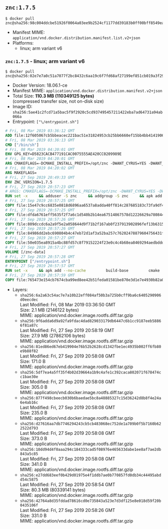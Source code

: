 ## `znc:1.7.5`

```console
$ docker pull znc@sha256:98c004ddcbe51926f0064a03ee9b2524cf1177dd39183b0ff00bff8549eaff89
```

-	Manifest MIME: `application/vnd.docker.distribution.manifest.list.v2+json`
-	Platforms:
	-	linux; arm variant v6

### `znc:1.7.5` - linux; arm variant v6

```console
$ docker pull znc@sha256:02e7e7a0c51a7077f2bc8432c6aa19c6f7fd68af27199ef851cb019a3f29645e
```

-	Docker Version: 18.06.1-ce
-	Manifest MIME: `application/vnd.docker.distribution.manifest.v2+json`
-	Total Size: **110.3 MB (110349125 bytes)**  
	(compressed transfer size, not on-disk size)
-	Image ID: `sha256:5ae41c2fcd71a5bac5f9f2920c5cd937495457211422eba7ad64731a94ab066a`
-	Entrypoint: `["\/entrypoint.sh"]`

```dockerfile
# Fri, 08 Mar 2019 03:36:12 GMT
ADD file:12f605067cb5bbeacec221bac51e31824953cb25bb6660ef15bb4bb4141906ba in / 
# Fri, 08 Mar 2019 03:36:13 GMT
CMD ["/bin/sh"]
# Fri, 08 Mar 2019 04:20:01 GMT
ENV GPG_KEY=D5823CACB477191CAC0075555AE420CC0209989E
# Fri, 08 Mar 2019 04:20:01 GMT
ARG CMAKEFLAGS=-DCMAKE_INSTALL_PREFIX=/opt/znc -DWANT_CYRUS=YES -DWANT_PERL=YES -DWANT_PYTHON=YES -DWANT_IPV6=NO
# Fri, 08 Mar 2019 04:20:02 GMT
ARG MAKEFLAGS=
# Fri, 27 Sep 2019 20:49:33 GMT
ENV ZNC_VERSION=1.7.5
# Fri, 27 Sep 2019 20:57:23 GMT
# ARGS: CMAKEFLAGS=-DCMAKE_INSTALL_PREFIX=/opt/znc -DWANT_CYRUS=YES -DWANT_PERL=YES -DWANT_PYTHON=YES -DWANT_IPV6=NO MAKEFLAGS=
RUN set -x     && adduser -S znc     && addgroup -S znc     && apk add --no-cache --virtual runtime-dependencies         boost         ca-certificates         cyrus-sasl         icu         su-exec         tini         tzdata     && apk add --no-cache --virtual build-dependencies         boost-dev         build-base         cmake         curl         cyrus-sasl-dev         gettext         gnupg         icu-dev         libressl-dev         perl-dev         python3-dev     && mkdir /znc-src && cd /znc-src     && curl -fsSL "https://znc.asokolov.org/znc-${ZNC_VERSION}.tar.gz" -o znc.tgz     && curl -fsSL "https://znc.asokolov.org/znc-${ZNC_VERSION}.tar.gz.sig" -o znc.tgz.sig     && export GNUPGHOME="$(mktemp -d)"     && gpg --keyserver ha.pool.sks-keyservers.net --recv-keys "${GPG_KEY}"     && gpg --batch --verify znc.tgz.sig znc.tgz     && rm -rf "$GNUPGHOME"     && tar -zxf znc.tgz --strip-components=1     && mkdir build && cd build     && cmake .. ${CMAKEFLAGS}     && make $MAKEFLAGS     && make install     && apk del build-dependencies     && cd / && rm -rf /znc-src
# Fri, 27 Sep 2019 20:57:25 GMT
COPY file:15e47c9cc6835e0818d6896aa6537a8adda40ff814c287685183c73fa9df4713 in / 
# Fri, 27 Sep 2019 20:57:25 GMT
COPY file:dfda6761eff5635f2f7a6c1d540b2b14ea67514867578d12226629a780844185 in /startup-sequence/ 
# Fri, 27 Sep 2019 20:57:26 GMT
COPY file:809dccdc6a2a9f5e2a058644d9f71b2f167ab0f237913902896fef13b6315814 in /startup-sequence/ 
# Fri, 27 Sep 2019 20:57:26 GMT
COPY file:84986dd2ebc690804b4c47eb72d1af3a52ba257c76202478879604756431ff5c in /startup-sequence/ 
# Fri, 27 Sep 2019 20:57:27 GMT
COPY file:50e035ea8915a4bc88fd57c8f79152224f23e0c4c4b68ea8469294aedbddd039 in /startup-sequence/ 
# Fri, 27 Sep 2019 20:57:27 GMT
VOLUME [/znc-data]
# Fri, 27 Sep 2019 20:57:28 GMT
ENTRYPOINT ["/entrypoint.sh"]
# Fri, 27 Sep 2019 20:57:57 GMT
RUN set -x     && apk add --no-cache         build-base         cmake         icu-dev         libressl-dev         perl         python3
# Fri, 27 Sep 2019 20:57:59 GMT
COPY file:765473e154cb7674cba99ed8ee42b51feda01581be870e3d1e7e4930b82a0f37 in /startup-sequence/ 
```

-	Layers:
	-	`sha256:6a2a63c54ac7e7a10b22eff084af50b3a725b0cff9ba6c6405290906d0eecdec`  
		Last Modified: Fri, 08 Mar 2019 03:36:50 GMT  
		Size: 2.1 MB (2146122 bytes)  
		MIME: application/vnd.docker.image.rootfs.diff.tar.gzip
	-	`sha256:9f6adda6d9a92fa9fdac4dad829033179db6447c6b1cc9187eeb58866f81a87c`  
		Last Modified: Fri, 27 Sep 2019 20:58:19 GMT  
		Size: 27.9 MB (27862106 bytes)  
		MIME: application/vnd.docker.image.rootfs.diff.tar.gzip
	-	`sha256:81ed86ed67eb419904e76b52b2628cd1342fbe1ec4935b002ff6fb80e9b88f82`  
		Last Modified: Fri, 27 Sep 2019 20:58:08 GMT  
		Size: 171.0 B  
		MIME: application/vnd.docker.image.rootfs.diff.tar.gzip
	-	`sha256:5df7ea4a5ff35f4b02d39664a1b9c4afe1c392caca802071f678474cc1bae30e`  
		Last Modified: Fri, 27 Sep 2019 20:58:08 GMT  
		Size: 305.0 B  
		MIME: application/vnd.docker.image.rootfs.diff.tar.gzip
	-	`sha256:877f498cbeecb030b6baedae5bc8a48885327c15d36242d8b8f4e24a6e4ab16c`  
		Last Modified: Fri, 27 Sep 2019 20:58:08 GMT  
		Size: 235.0 B  
		MIME: application/vnd.docker.image.rootfs.diff.tar.gzip
	-	`sha256:d27616aa7db7746294243cb5cb483068ec752de1a709b0f5b7160b622522d793`  
		Last Modified: Fri, 27 Sep 2019 20:58:08 GMT  
		Size: 373.0 B  
		MIME: application/vnd.docker.image.rootfs.diff.tar.gzip
	-	`sha256:10dd94d4f0aaa294c184333cad5f08976e465633dabe1ee8af7ae2db843a5c85`  
		Last Modified: Fri, 27 Sep 2019 20:58:08 GMT  
		Size: 341.0 B  
		MIME: application/vnd.docker.image.rootfs.diff.tar.gzip
	-	`sha256:e27dd683eef0b429d01975e4f1ddb7ae0b770857fd0db34c44495abdd54c5875`  
		Last Modified: Fri, 27 Sep 2019 20:58:54 GMT  
		Size: 80.3 MB (80339141 bytes)  
		MIME: application/vnd.docker.image.rootfs.diff.tar.gzip
	-	`sha256:42764a8d35fddad78616cd0e735843a523e7d3df125e8e018d59f20b0435106f`  
		Last Modified: Fri, 27 Sep 2019 20:58:26 GMT  
		Size: 331.0 B  
		MIME: application/vnd.docker.image.rootfs.diff.tar.gzip

